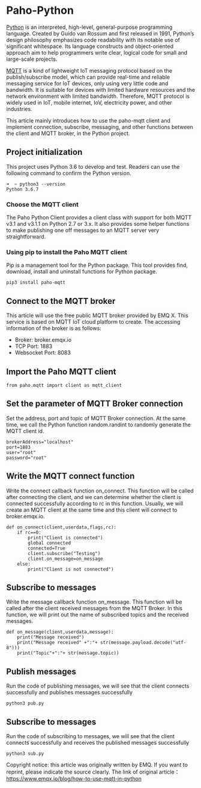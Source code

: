 # Paho-Python
[Python](https://www.python.org/) is an interpreted, high-level, general-purpose programming language. Created by Guido van Rossum and first released in 1991, Python’s design philosophy emphasizes code readability with its notable use of significant whitespace. Its language constructs and object-oriented approach aim to help programmers write clear, logical code for small and large-scale projects.
 
[MQTT](https://www.emqx.io/mqtt) is a kind of lightweight IoT messaging protocol based on the publish/subscribe model, which can provide real-time and reliable messaging service for IoT devices, only using very little code and bandwidth. It is suitable for devices with limited hardware resources and the network environment with limited bandwidth. Therefore, MQTT protocol is widely used in IoT, mobile internet, IoV, electricity power, and other industries.

This article mainly introduces how to use the paho-mqtt client and implement connection, subscribe, messaging, and other functions between the client and MQTT broker, in the Python project.

## Project initialization
This project uses Python 3.6 to develop and test. Readers can use the following command to confirm the Python version. 

```
➜  ~ python3 --version
Python 3.6.7
```
      
### Choose the MQTT client
The Paho Python Client provides a client class with support for both MQTT v3.1 and v3.1.1 on Python 2.7 or 3.x. It also provides some helper functions to make publishing one off messages to an MQTT server very straightforward.

### Using pip to install the Paho MQTT client
Pip is a management tool for the Python package. This tool provides find, download, install and uninstall functions for Python package.
```
pip3 install paho-mqtt
```
## Connect to the MQTT broker
This article will use the free public MQTT broker provided by EMQ X. This service is based on MQTT IoT cloud platform to create. The accessing information of the broker is as follows:

+ Broker: broker.emqx.io
+ TCP Port: 1883
+ Websocket Port: 8083

## Import the Paho MQTT client
```
from paho.mqtt import client as mqtt_client
```

## Set the parameter of MQTT Broker connection
Set the address, port and topic of MQTT Broker connection. At the same time, we call the Python function random.randint to randomly generate the MQTT client id.
```
brokerAddress="localhost"
port=1883
user="root"
password="root"
```
## Write the MQTT connect function
Write the connect callback function on_connect. This function will be called after connecting the client, and we can determine whether the client is connected successfully according to rc in this function. Usually, we will create an MQTT client at the same time and this client will connect to broker.emqx.io.

```
def on_connect(client,userdata,flags,rc):
    if rc==0:
        print("Client is connected")
        global connected
        connected=True
        client.subscribe("Testing")
        client.on_message=on_message
    else:
        print("Client is not connected")
```

## Subscribe to messages
Write the message callback function on_message. This function will be called after the client received messages from the MQTT Broker. In this function, we will print out the name of subscribed topics and the received messages.

```
def on_message(client,userdata,message):
    print("Message received")
    print("Message received" +":"+ str(message.payload.decode("utf-8")))
    print("Topic"+":"+ str(message.topic))
```
## Publish messages
Run the code of publishing messages, we will see that the client connects successfully and publishes messages successfully
```
python3 pub.py
```
## Subscribe to messages
Run the code of subscribing to messages, we will see that the client connects successfully and receives the published messages successfully
```
python3 sub.py
```
Copyright notice: this article was originally written by EMQ. If you want to reprint, please indicate the source clearly. The link of original article：https://www.emqx.io/blog/how-to-use-mqtt-in-python

